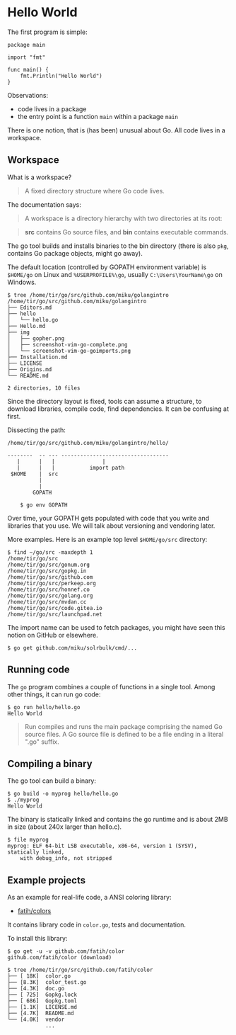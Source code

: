 # Hello World

The first program is simple:

```
package main

import "fmt"

func main() {
    fmt.Println("Hello World")
}
```

Observations:

* code lives in a package
* the entry point is a function `main` within a package `main`

There is one notion, that is (has been) unusual about Go. All code lives in a workspace.

## Workspace

What is a workspace?

> A fixed directory structure where Go code lives.

The documentation says:

> A workspace is a directory hierarchy with two directories at its root:

> **src** contains Go source files, and
> **bin** contains executable commands.

The go tool builds and installs binaries to the bin directory (there is also
`pkg`, contains Go package objects, might go away).

The default location (controlled by GOPATH environment variable) is `$HOME/go`
on Linux and `%USERPROFILE%\go`, usually `C:\Users\YourName\go` on Windows.


```shell
$ tree /home/tir/go/src/github.com/miku/golangintro
/home/tir/go/src/github.com/miku/golangintro
├── Editors.md
├── hello
│   └── hello.go
├── Hello.md
├── img
│   ├── gopher.png
│   ├── screenshot-vim-go-complete.png
│   └── screenshot-vim-go-goimports.png
├── Installation.md
├── LICENSE
├── Origins.md
└── README.md

2 directories, 10 files
```

Since the directory layout is fixed, tools can assume a structure, to download
libraries, compile code, find dependencies. It can be confusing at first.

Dissecting the path:

```
/home/tir/go/src/github.com/miku/golangintro/hello/

--------  -- --- ----------------------------------
   |      |   |               |
   |      |   |           import path
 $HOME    |  src
          |
          |
        GOPATH

    $ go env GOPATH
```

Over time, your GOPATH gets populated with code that you write and libraries
that you use. We will talk about versioning and vendoring later.

More examples. Here is an example top level `$HOME/go/src` directory:

```
$ find ~/go/src -maxdepth 1
/home/tir/go/src
/home/tir/go/src/gonum.org
/home/tir/go/src/gopkg.in
/home/tir/go/src/github.com
/home/tir/go/src/perkeep.org
/home/tir/go/src/honnef.co
/home/tir/go/src/golang.org
/home/tir/go/src/mvdan.cc
/home/tir/go/src/code.gitea.io
/home/tir/go/src/launchpad.net
```

The import name can be used to fetch packages, you might have seen this notion
on GitHub or elsewhere.

```
$ go get github.com/miku/solrbulk/cmd/...
```

## Running code

The `go` program combines a couple of functions in a single tool. Among other
things, it can run go code:

```shell
$ go run hello/hello.go
Hello World
```

> Run compiles and runs the main package comprising the named Go source files.
A Go source file is defined to be a file ending in a literal ".go" suffix.

## Compiling a binary

The go tool can build a binary:

```shell
$ go build -o myprog hello/hello.go
$ ./myprog
Hello World
```

The binary is statically linked and contains the go runtime and is about 2MB in
size (about 240x larger than hello.c).

```shell
$ file myprog
myprog: ELF 64-bit LSB executable, x86-64, version 1 (SYSV), statically linked,
    with debug_info, not stripped
```

## Example projects

As an example for real-life code, a ANSI coloring library:

* [fatih/colors](https://github.com/fatih/color)

It contains library code in `color.go`, tests and documentation.

To install this library:

```
$ go get -u -v github.com/fatih/color
github.com/fatih/color (download)

$ tree /home/tir/go/src/github.com/fatih/color
├── [ 18K]  color.go
├── [8.3K]  color_test.go
├── [4.3K]  doc.go
├── [ 725]  Gopkg.lock
├── [ 686]  Gopkg.toml
├── [1.1K]  LICENSE.md
├── [4.7K]  README.md
└── [4.0K]  vendor
            ...
```


